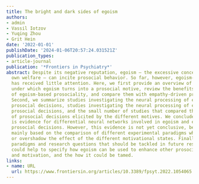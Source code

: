 ```yaml
---
title: The bright and dark sides of egoism
authors:
- admin
- Vassil Iotzov
- Yuqing Zhou
- Grit Hein
date: '2022-01-01'
publishDate: '2024-01-06T20:57:24.031521Z'
publication_types:
- article-journal
publication: '*Frontiers in Psychiatry*'
abstract: Despite its negative reputation, egoism – the excessive concern for one’s
  own welfare – can incite prosocial behavior. So far, however, egoism-based prosociality
  has received little attention. Here, we first provide an overview of the conditions
  under which egoism turns into a prosocial motive, review the benefits and limitations
  of egoism-based prosociality, and compare them with empathy-driven prosocial behavior.
  Second, we summarize studies investigating the neural processing of egoism-based
  prosocial decisions, studies investigating the neural processing of empathy-based
  prosocial decisions, and the small number of studies that compared the neural processing
  of prosocial decisions elicited by the different motives. We conclude that there
  is evidence for differential neural networks involved in egoism and empathy-based
  prosocial decisions. However, this evidence is not yet conclusive, because it is
  mainly based on the comparison of different experimental paradigms which may exaggerate
  or overshadow the effect of the different motivational states. Finally, we propose
  paradigms and research questions that should be tackled in future research that
  could help to specify how egoism can be used to enhance other prosocial behavior
  and motivation, and the how it could be tamed.
links:
- name: URL
  url: https://www.frontiersin.org/articles/10.3389/fpsyt.2022.1054065
---
```

